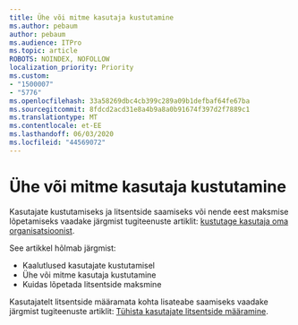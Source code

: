 ```yaml
---
title: Ühe või mitme kasutaja kustutamine
ms.author: pebaum
author: pebaum
ms.audience: ITPro
ms.topic: article
ROBOTS: NOINDEX, NOFOLLOW
localization_priority: Priority
ms.custom:
- "1500007"
- "5776"
ms.openlocfilehash: 33a58269dbc4cb399c289a09b1defbaf64fe67ba
ms.sourcegitcommit: 8fdcd2acd31e8a4b9a8a0b91674f397d2f7889c1
ms.translationtype: MT
ms.contentlocale: et-EE
ms.lasthandoff: 06/03/2020
ms.locfileid: "44569072"
---
```

# <a name="delete-one-or-more-users"></a>Ühe või mitme kasutaja kustutamine

Kasutajate kustutamiseks ja litsentside saamiseks või nende eest maksmise lõpetamiseks vaadake järgmist tugiteenuste artiklit: [kustutage kasutaja oma organisatsioonist](https://docs.microsoft.com/microsoft-365/admin/add-users/delete-a-user?view=o365-worldwide).

See artikkel hõlmab järgmist:

- Kaalutlused kasutajate kustutamisel
- Ühe või mitme kasutaja kustutamine
- Kuidas lõpetada litsentside maksmine

Kasutajatelt litsentside määramata kohta lisateabe saamiseks vaadake järgmist tugiteenuste artiklit: [Tühista kasutajate litsentside määramine](https://docs.microsoft.com/microsoft-365/admin/manage/remove-licenses-from-users?view=o365-worldwide).